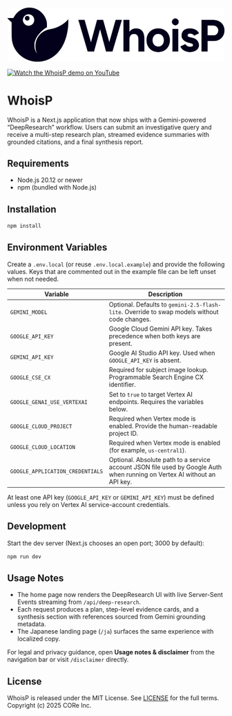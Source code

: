 ![WhoisP logo](public/logo.svg)

[![Watch the WhoisP demo on YouTube](https://img.youtube.com/vi/vG_wtOb57c8/hqdefault.jpg)](https://youtu.be/vG_wtOb57c8 "Watch the WhoisP demo on YouTube")

# WhoisP

WhoisP is a Next.js application that now ships with a Gemini-powered “DeepResearch” workflow. Users can submit an investigative query and receive a multi-step research plan, streamed evidence summaries with grounded citations, and a final synthesis report.

## Requirements

- Node.js 20.12 or newer
- npm (bundled with Node.js)

## Installation

```bash
npm install
```

## Environment Variables

Create a `.env.local` (or reuse `.env.local.example`) and provide the following values. Keys that are commented out in the example file can be left unset when not needed.

| Variable | Description |
| --- | --- |
| `GEMINI_MODEL` | Optional. Defaults to `gemini-2.5-flash-lite`. Override to swap models without code changes. |
| `GOOGLE_API_KEY` | Google Cloud Gemini API key. Takes precedence when both keys are present. |
| `GEMINI_API_KEY` | Google AI Studio API key. Used when `GOOGLE_API_KEY` is absent. |
| `GOOGLE_CSE_CX` | Required for subject image lookup. Programmable Search Engine CX identifier. |
| `GOOGLE_GENAI_USE_VERTEXAI` | Set to `true` to target Vertex AI endpoints. Requires the variables below. |
| `GOOGLE_CLOUD_PROJECT` | Required when Vertex mode is enabled. Provide the human-readable project ID. |
| `GOOGLE_CLOUD_LOCATION` | Required when Vertex mode is enabled (for example, `us-central1`). |
| `GOOGLE_APPLICATION_CREDENTIALS` | Optional. Absolute path to a service account JSON file used by Google Auth when running on Vertex AI without an API key. |

At least one API key (`GOOGLE_API_KEY` or `GEMINI_API_KEY`) must be defined unless you rely on Vertex AI service-account credentials.

## Development

Start the dev server (Next.js chooses an open port; 3000 by default):

```bash
npm run dev
```

## Usage Notes

- The home page now renders the DeepResearch UI with live Server-Sent Events streaming from `/api/deep-research`.
- Each request produces a plan, step-level evidence cards, and a synthesis section with references sourced from Gemini grounding metadata.
- The Japanese landing page (`/ja`) surfaces the same experience with localized copy.

For legal and privacy guidance, open **Usage notes & disclaimer** from the navigation bar or visit `/disclaimer` directly.

## License

WhoisP is released under the MIT License. See [LICENSE](./LICENSE) for the full terms. Copyright (c) 2025 CORe Inc.
